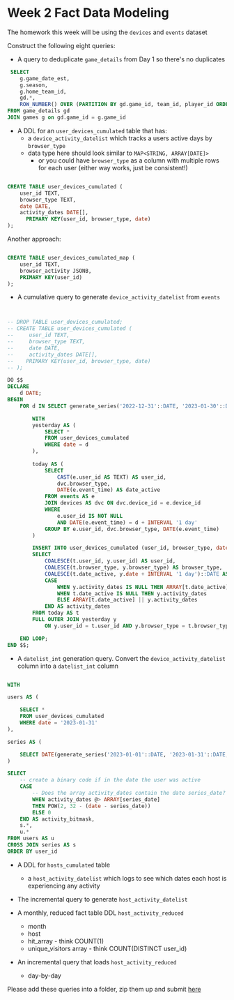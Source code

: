 # Week 2 Fact Data Modeling
The homework this week will be using the `devices` and `events` dataset

Construct the following eight queries:

- A query to deduplicate `game_details` from Day 1 so there's no duplicates

```sql
 SELECT 
 	g.game_date_est,
	g.season,
	g.home_team_id,
	gd.*,
	ROW_NUMBER() OVER (PARTITION BY gd.game_id, team_id, player_id ORDER BY gd.game_id) AS row_num
FROM game_details gd
JOIN games g on gd.game_id = g.game_id
```

- A DDL for an `user_devices_cumulated` table that has:
  - a `device_activity_datelist` which tracks a users active days by `browser_type`
  - data type here should look similar to `MAP<STRING, ARRAY[DATE]>`
    - or you could have `browser_type` as a column with multiple rows for each user (either way works, just be consistent!)

```sql

CREATE TABLE user_devices_cumulated (
    user_id TEXT,
    browser_type TEXT,
    date DATE,
    activity_dates DATE[],
	  PRIMARY KEY(user_id, browser_type, date)
);
```

Another approach:

```sql

CREATE TABLE user_devices_cumulated_map (
    user_id TEXT,
    browser_activity JSONB,
    PRIMARY KEY(user_id)
);

```

- A cumulative query to generate `device_activity_datelist` from `events`

```sql


-- DROP TABLE user_devices_cumulated;
-- CREATE TABLE user_devices_cumulated (
--     user_id TEXT,
--     browser_type TEXT,
--     date DATE,
--     activity_dates DATE[],
-- 	  PRIMARY KEY(user_id, browser_type, date)
-- );

DO $$
DECLARE
    d DATE;
BEGIN
    FOR d IN SELECT generate_series('2022-12-31'::DATE, '2023-01-30'::DATE, '1 day'::INTERVAL) LOOP

        WITH 
        yesterday AS (
            SELECT *
            FROM user_devices_cumulated
            WHERE date = d
        ),
        
        today AS (
            SELECT
                CAST(e.user_id AS TEXT) AS user_id,
                dvc.browser_type,
                DATE(e.event_time) AS date_active
            FROM events AS e
            JOIN devices AS dvc ON dvc.device_id = e.device_id
            WHERE
                e.user_id IS NOT NULL
                AND DATE(e.event_time) = d + INTERVAL '1 day'
            GROUP BY e.user_id, dvc.browser_type, DATE(e.event_time)
        )

        INSERT INTO user_devices_cumulated (user_id, browser_type, date, activity_dates)
        SELECT
            COALESCE(t.user_id, y.user_id) AS user_id,
            COALESCE(t.browser_type, y.browser_type) AS browser_type,
            COALESCE(t.date_active, y.date + INTERVAL '1 day')::DATE AS date,
            CASE
                WHEN y.activity_dates IS NULL THEN ARRAY[t.date_active]
                WHEN t.date_active IS NULL THEN y.activity_dates
                ELSE ARRAY[t.date_active] || y.activity_dates
            END AS activity_dates
        FROM today AS t
        FULL OUTER JOIN yesterday y
            ON y.user_id = t.user_id AND y.browser_type = t.browser_type;

    END LOOP;
END $$;


```

- A `datelist_int` generation query. Convert the `device_activity_datelist` column into a `datelist_int` column 

```sql

WITH

users AS (

	SELECT * 
	FROM user_devices_cumulated
	WHERE date = '2023-01-31'
),

series AS (

	SELECT DATE(generate_series('2023-01-01'::DATE, '2023-01-31'::DATE, '1 day'::INTERVAL)) as series_date
)

SELECT 
	-- create a binary code if in the date the user was active
	CASE 
		-- Does the array activity_dates contain the date series_date?
		WHEN activity_dates @> ARRAY[series_date] 
		THEN POW(2, 32 - (date - series_date))
		ELSE 0 
	END AS activity_bitmask, 
	s.*,
	u.*
FROM users AS u
CROSS JOIN series AS s
ORDER BY user_id


```

- A DDL for `hosts_cumulated` table 
  - a `host_activity_datelist` which logs to see which dates each host is experiencing any activity


  
- The incremental query to generate `host_activity_datelist`

- A monthly, reduced fact table DDL `host_activity_reduced`
   - month
   - host
   - hit_array - think COUNT(1)
   - unique_visitors array -  think COUNT(DISTINCT user_id)

- An incremental query that loads `host_activity_reduced`
  - day-by-day

Please add these queries into a folder, zip them up and submit [here](https://bootcamp.techcreator.io)